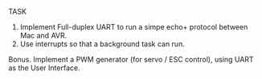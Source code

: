 TASK

1. Implement Full-duplex UART to run a simpe echo+ protocol between Mac and AVR.
2. Use interrupts so that a background task can run.

Bonus. Implement a PWM generator (for servo / ESC control), using UART as the User Interface.
